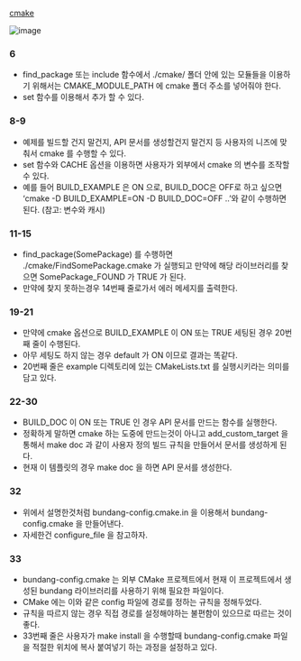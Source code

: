 [cmake](https://keunjun.blog/2019/03/05/cmake-%ed%94%84%eb%a1%9c%ec%a0%9d%ed%8a%b8-%ed%85%9c%ed%94%8c%eb%a6%bf/)

![image](https://user-images.githubusercontent.com/108650199/206074505-f5318252-0e08-4777-8c83-39f003dc37af.png)

### 6
- find_package 또는 include 함수에서 ./cmake/ 폴더 안에 있는 모듈들을 이용하기 위해서는 CMAKE_MODULE_PATH 에 cmake 폴더 주소를 넣어줘야 한다.
- set 함수를 이용해서 추가 할 수 있다.
### 8-9
- 예제를 빌드할 건지 말건지, API 문서를 생성할건지 말건지 등 사용자의 니즈에 맞춰서 cmake 를 수행할 수 있다.
- set 함수와 CACHE 옵션을 이용하면 사용자가 외부에서 cmake 의 변수를 조작할 수 있다.
- 예를 들어 BUILD_EXAMPLE 은 ON 으로, BUILD_DOC은 OFF로 하고 싶으면 ‘cmake -D BUILD_EXAMPLE=ON -D BUILD_DOC=OFF ..’와 같이 수행하면 된다. (참고: 변수와 캐시)
### 11-15
- find_package(SomePackage) 를 수행하면 ./cmake/FindSomePackage.cmake 가 실행되고 만약에 해당 라이브러리를 찾으면 SomePackage_FOUND 가 TRUE 가 된다.
- 만약에 찾지 못하는경우 14번째 줄로가서 에러 메세지를 출력한다.
### 19-21
- 만약에 cmake 옵션으로 BUILD_EXAMPLE 이 ON 또는 TRUE 세팅된 경우 20번째 줄이 수행된다.
- 아무 세팅도 하지 않는 경우 default 가 ON 이므로 결과는 똑같다.
- 20번째 줄은 example 디렉토리에 있는 CMakeLists.txt 를 실행시키라는 의미를 담고 있다.
### 22-30
- BUILD_DOC 이 ON 또는 TRUE 인 경우 API 문서를 만드는 함수를 실행한다.
- 정확하게 말하면 cmake 하는 도중에 만드는것이 아니고 add_custom_target 을 통해서 make doc 과 같이 사용자 정의 빌드 규칙을 만들어서 문서를 생성하게 된다.
- 현재 이 템플릿의 경우 make doc 을 하면 API 문서를 생성한다.
### 32
- 위에서 설명한것처럼 bundang-config.cmake.in 을 이용해서 bundang-config.cmake 을 만들어낸다.
- 자세한건 configure_file 을 참고하자.
### 33
- bundang-config.cmake 는 외부 CMake 프로젝트에서 현재 이 프로젝트에서 생성된 bundang 라이브러리를 사용하기 위해 필요한 파일이다.
- CMake 에는 이와 같은 config 파일에 경로를 정하는 규칙을 정해두었다.
- 규칙을 따르지 않는 경우 직접 경로를 설정해야하는 불편함이 있으므로 따르는 것이 좋다.
- 33번째 줄은 사용자가 make install 을 수행할때 bundang-config.cmake 파일을 적절한 위치에 복사 붙여넣기 하는 과정을 설정하고 있다.
